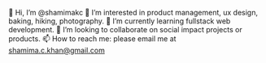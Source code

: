 👋 Hi, I’m @shamimakc
👀 I’m interested in product management, ux design, baking, hiking, photography.
🌱 I’m currently learning fullstack web development.
💞️ I’m looking to collaborate on social impact projects or products.
📫 How to reach me: please email me at shamima.c.khan@gmail.com

